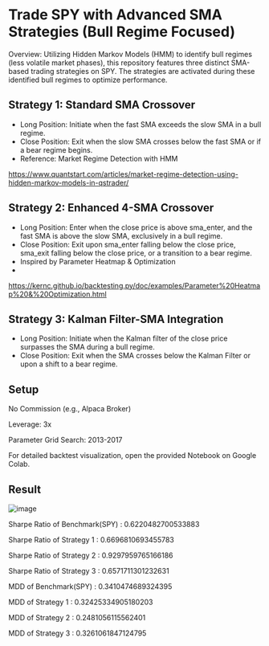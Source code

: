 # Trade SPY with Advanced SMA Strategies (Bull Regime Focused)

Overview: Utilizing Hidden Markov Models (HMM) to identify bull regimes (less volatile market phases), this repository features three distinct SMA-based trading strategies on SPY. The strategies are activated during these identified bull regimes to optimize performance.

## Strategy 1: Standard SMA Crossover

- Long Position: Initiate when the fast SMA exceeds the slow SMA in a bull regime.
- Close Position: Exit when the slow SMA crosses below the fast SMA or if a bear regime begins.
- Reference: Market Regime Detection with HMM
 
https://www.quantstart.com/articles/market-regime-detection-using-hidden-markov-models-in-qstrader/

## Strategy 2: Enhanced 4-SMA Crossover

- Long Position: Enter when the close price is above sma_enter, and the fast SMA is above the slow SMA, exclusively in a bull regime.
- Close Position: Exit upon sma_enter falling below the close price, sma_exit falling below the close price, or a transition to a bear regime.
- Inspired by Parameter Heatmap & Optimization
- 
https://kernc.github.io/backtesting.py/doc/examples/Parameter%20Heatmap%20&%20Optimization.html


## Strategy 3: Kalman Filter-SMA Integration

- Long Position: Initiate when the Kalman filter of the close price surpasses the SMA during a bull regime.
- Close Position: Exit when the SMA crosses below the Kalman Filter or upon a shift to a bear regime.

## Setup
No Commission (e.g., Alpaca Broker)

Leverage: 3x

Parameter Grid Search: 2013-2017

For detailed backtest visualization, open the provided Notebook on Google Colab.


## Result
![image](https://github.com/Bensk-96/HMM-MAs-Crossover-Strategy/assets/91371262/05117633-4020-4da4-9155-35fda3710bbb)

Sharpe Ratio of Benchmark(SPY) : 0.6220482700533883

Sharpe Ratio of Strategy 1 : 0.6696810693455783

Sharpe Ratio of Strategy 2 : 0.9297959765166186

Sharpe Ratio of Strategy 3 : 0.6571711301232631

MDD of Benchmark(SPY) : 0.3410474689324395

MDD of Strategy 1 : 0.32425334905180203

MDD of Strategy 2 : 0.2481056115562401

MDD of Strategy 3 : 0.3261061847124795
